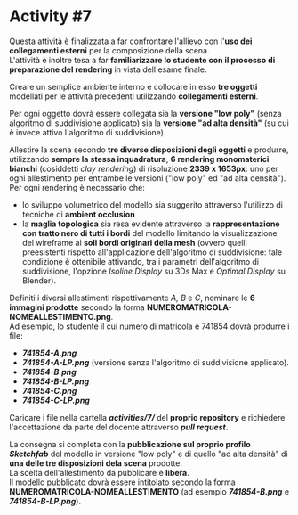 # Activity #7

Questa attività è finalizzata a far confrontare l'allievo con l'**uso dei 
collegamenti esterni** per la composizione della scena.   
L'attività è inoltre tesa a far **familiarizzare lo studente con il processo di 
preparazione del rendering** in vista dell'esame finale.

Creare un semplice ambiente interno e collocare in esso **tre oggetti** 
modellati per le attività precedenti utilizzando **collegamenti esterni**.

Per ogni oggetto dovrà essere collegata sia la **versione "low poly"** (senza 
algoritmo di suddivisione applicato) sia la **versione "ad alta densità"** 
(su cui è invece attivo l'algoritmo di suddivisione).

Allestire la scena secondo **tre diverse disposizioni degli oggetti** e 
produrre, utilizzando **sempre la stessa inquadratura**, **6 rendering 
monomaterici bianchi** (cosiddetti _clay rendering_) di risoluzione 
**2339 x 1653px**: uno per ogni allestimento per entrambe le versioni 
("low poly" ed "ad alta densità").   
Per ogni rendering è necessario che:
- lo sviluppo volumetrico del modello sia suggerito attraverso l'utilizzo di 
tecniche di **ambient occlusion**
- la **maglia topologica** sia resa evidente attraverso la **rappresentazione 
con tratto nero di tutti i bordi** del modello limitando la visualizzazione 
del wireframe ai **soli bordi originari della mesh** (ovvero quelli 
preesistenti rispetto all'applicazione dell'algoritmo di suddivisione: 
tale condizione è ottenibile attivando, tra i parametri dell'algoritmo di 
suddivisione, l'opzione _Isoline Display_ su 3Ds Max
e _Optimal Display_ su Blender).

Definiti i diversi allestimenti rispettivamente _A, B_ e _C_, nominare le 
**6 immagini prodotte** secondo la forma 
**NUMEROMATRICOLA-NOMEALLESTIMENTO.png**.   
Ad esempio, lo studente il cui numero di matricola è 741854 dovrà produrre 
i file:
- _**741854-A.png**_
- _**741854-A-LP.png**_ (versione senza l'algoritmo di suddivisione applicato).
- _**741854-B.png**_
- _**741854-B-LP.png**_
- _**741854-C.png**_
- _**741854-C-LP.png**_

Caricare i file nella cartella _**activities/7/**_ del **proprio repository** e 
richiedere l'accettazione da parte del docente attraverso _**pull request**_.

La consegna si completa con la **pubblicazione sul proprio profilo 
_Sketchfab_** del modello in versione "low poly" e di quello "ad alta densità" 
di **una delle tre disposizioni dela scena** prodotte.   
La scelta dell'allestimento da pubblicare è **libera**.   
Il modello pubblicato dovrà essere intitolato secondo la forma 
**NUMEROMATRICOLA-NOMEALLESTIMENTO** (ad esempio _**741854-B.png**_ e 
_**741854-B-LP.png**_).

